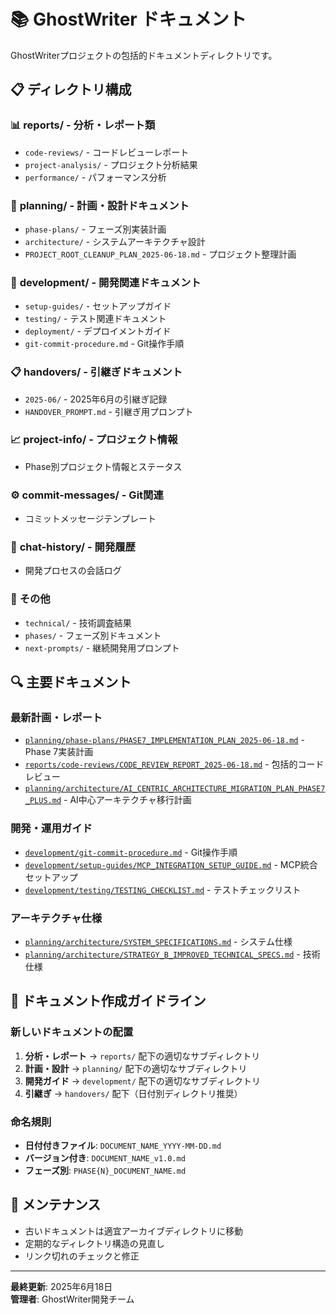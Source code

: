 # 📚 GhostWriter ドキュメント

GhostWriterプロジェクトの包括的ドキュメントディレクトリです。

## 📋 **ディレクトリ構成**

### 📊 **reports/** - 分析・レポート類
- `code-reviews/` - コードレビューレポート
- `project-analysis/` - プロジェクト分析結果
- `performance/` - パフォーマンス分析

### 📝 **planning/** - 計画・設計ドキュメント
- `phase-plans/` - フェーズ別実装計画
- `architecture/` - システムアーキテクチャ設計
- `PROJECT_ROOT_CLEANUP_PLAN_2025-06-18.md` - プロジェクト整理計画

### 🔧 **development/** - 開発関連ドキュメント
- `setup-guides/` - セットアップガイド
- `testing/` - テスト関連ドキュメント
- `deployment/` - デプロイメントガイド
- `git-commit-procedure.md` - Git操作手順

### 📋 **handovers/** - 引継ぎドキュメント
- `2025-06/` - 2025年6月の引継ぎ記録
- `HANDOVER_PROMPT.md` - 引継ぎ用プロンプト

### 📈 **project-info/** - プロジェクト情報
- Phase別プロジェクト情報とステータス

### ⚙️ **commit-messages/** - Git関連
- コミットメッセージテンプレート

### 💬 **chat-history/** - 開発履歴
- 開発プロセスの会話ログ

### 🔗 **その他**
- `technical/` - 技術調査結果
- `phases/` - フェーズ別ドキュメント
- `next-prompts/` - 継続開発用プロンプト

## 🔍 **主要ドキュメント**

### **最新計画・レポート**
- [`planning/phase-plans/PHASE7_IMPLEMENTATION_PLAN_2025-06-18.md`](planning/phase-plans/PHASE7_IMPLEMENTATION_PLAN_2025-06-18.md) - Phase 7実装計画
- [`reports/code-reviews/CODE_REVIEW_REPORT_2025-06-18.md`](reports/code-reviews/CODE_REVIEW_REPORT_2025-06-18.md) - 包括的コードレビュー
- [`planning/architecture/AI_CENTRIC_ARCHITECTURE_MIGRATION_PLAN_PHASE7_PLUS.md`](planning/architecture/AI_CENTRIC_ARCHITECTURE_MIGRATION_PLAN_PHASE7_PLUS.md) - AI中心アーキテクチャ移行計画

### **開発・運用ガイド**
- [`development/git-commit-procedure.md`](development/git-commit-procedure.md) - Git操作手順
- [`development/setup-guides/MCP_INTEGRATION_SETUP_GUIDE.md`](development/setup-guides/MCP_INTEGRATION_SETUP_GUIDE.md) - MCP統合セットアップ
- [`development/testing/TESTING_CHECKLIST.md`](development/testing/TESTING_CHECKLIST.md) - テストチェックリスト

### **アーキテクチャ仕様**
- [`planning/architecture/SYSTEM_SPECIFICATIONS.md`](planning/architecture/SYSTEM_SPECIFICATIONS.md) - システム仕様
- [`planning/architecture/STRATEGY_B_IMPROVED_TECHNICAL_SPECS.md`](planning/architecture/STRATEGY_B_IMPROVED_TECHNICAL_SPECS.md) - 技術仕様

## 📝 **ドキュメント作成ガイドライン**

### **新しいドキュメントの配置**

1. **分析・レポート** → `reports/` 配下の適切なサブディレクトリ
2. **計画・設計** → `planning/` 配下の適切なサブディレクトリ  
3. **開発ガイド** → `development/` 配下の適切なサブディレクトリ
4. **引継ぎ** → `handovers/` 配下（日付別ディレクトリ推奨）

### **命名規則**

- **日付付きファイル**: `DOCUMENT_NAME_YYYY-MM-DD.md`
- **バージョン付き**: `DOCUMENT_NAME_v1.0.md`
- **フェーズ別**: `PHASE{N}_DOCUMENT_NAME.md`

## 🔄 **メンテナンス**

- 古いドキュメントは適宜アーカイブディレクトリに移動
- 定期的なディレクトリ構造の見直し
- リンク切れのチェックと修正

---

**最終更新**: 2025年6月18日  
**管理者**: GhostWriter開発チーム